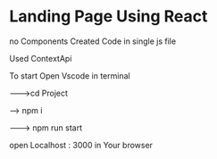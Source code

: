 # Landing Page Using React 
 no Components Created Code in single js file 
  
  Used ContextApi 

 To start Open Vscode in terminal 
  
  --->cd Project 
  
  --> npm i
  
  ---> npm run start

  
  open Localhost : 3000 in Your browser
